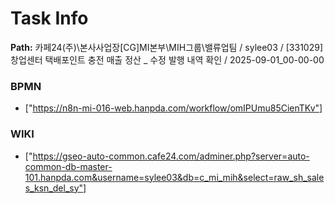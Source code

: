 # Task Info

**Path:** 카페24(주)\본사사업장\[CG]MI본부\MIH그룹\밸류업팀 / sylee03 / [331029] 창업센터 택배포인트 충전 매출 정산 _ 수정 발행 내역 확인 / 2025-09-01_00-00-00

### BPMN
- ["https://n8n-mi-016-web.hanpda.com/workflow/omIPUmu85CienTKv"]

### WIKI
- ["https://gseo-auto-common.cafe24.com/adminer.php?server=auto-common-db-master-101.hanpda.com&username=sylee03&db=c_mi_mih&select=raw_sh_sales_ksn_del_sy"]

